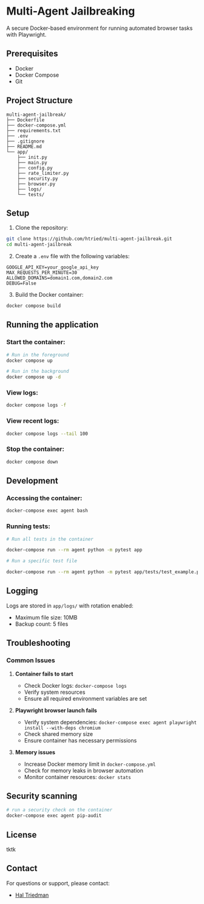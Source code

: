 # Multi-Agent Jailbreaking

A secure Docker-based environment for running automated browser tasks with Playwright.

## Prerequisites

- Docker
- Docker Compose
- Git

## Project Structure

```
multi-agent-jailbreak/
├── Dockerfile
├── docker-compose.yml
├── requirements.txt
├── .env
├── .gitignore
├── README.md
└── app/
    ├── init.py
    ├── main.py
    ├── config.py
    ├── rate_limiter.py
    ├── security.py
    ├── browser.py
    ├── logs/
    └── tests/
```

## Setup

1. Clone the repository:

```bash
git clone https://github.com/htried/multi-agent-jailbreak.git
cd multi-agent-jailbreak
```

2. Create a `.env` file with the following variables:

```
GOOGLE_API_KEY=your_google_api_key
MAX_REQUESTS_PER_MINUTE=30
ALLOWED_DOMAINS=domain1.com,domain2.com
DEBUG=False
```

3. Build the Docker container:

```bash
docker compose build
```

## Running the application

### Start the container:
```bash
# Run in the foreground
docker compose up

# Run in the background
docker compose up -d
```

### View logs:

```bash
docker compose logs -f
```

### View recent logs:

```bash
docker compose logs --tail 100
```

### Stop the container:

```bash
docker compose down
```

## Development

### Accessing the container:

```bash
docker-compose exec agent bash
```

### Running tests:

```bash
# Run all tests in the container

docker-compose run --rm agent python -m pytest app

# Run a specific test file

docker-compose run --rm agent python -m pytest app/tests/test_example.py
```

## Logging

Logs are stored in `app/logs/` with rotation enabled:
- Maximum file size: 10MB
- Backup count: 5 files

## Troubleshooting

### Common Issues

1. **Container fails to start**
   - Check Docker logs: `docker-compose logs`
   - Verify system resources
   - Ensure all required environment variables are set

2. **Playwright browser launch fails**
   - Verify system dependencies: `docker-compose exec agent playwright install --with-deps chromium`
   - Check shared memory size
   - Ensure container has necessary permissions

3. **Memory issues**
   - Increase Docker memory limit in `docker-compose.yml`
   - Check for memory leaks in browser automation
   - Monitor container resources: `docker stats`

## Security scanning

```bash
# run a security check on the container
docker-compose exec agent pip-audit
```

## License

tktk

## Contact

For questions or support, please contact:

- [Hal Triedman](mailto:triedman@cs.cornell.edu)

